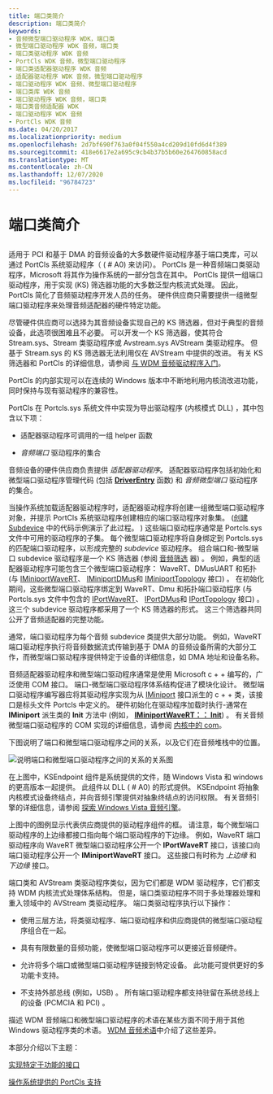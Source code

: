 ```yaml
---
title: 端口类简介
description: 端口类简介
keywords:
- 音频微型端口驱动程序 WDK，端口类
- 微型端口驱动程序 WDK 音频，端口类
- 端口类驱动程序 WDK 音频
- PortCls WDK 音频，微型端口驱动程序
- 端口类适配器驱动程序 WDK 音频
- 适配器驱动程序 WDK 音频，微型端口驱动程序
- 端口驱动程序 WDK 音频、微型端口驱动程序
- 端口类库 WDK 音频
- 端口驱动程序 WDK 音频，端口类
- 端口类音频适配器 WDK
- 端口驱动程序 WDK 音频
- PortCls WDK 音频
ms.date: 04/20/2017
ms.localizationpriority: medium
ms.openlocfilehash: 2d7bf690f763a0f04f550a4cd209d10fd6d4f389
ms.sourcegitcommit: 418e6617e2a695c9cb4b37b5b60e264760858acd
ms.translationtype: MT
ms.contentlocale: zh-CN
ms.lasthandoff: 12/07/2020
ms.locfileid: "96784723"
---
```

# <a name="introduction-to-port-class"></a>端口类简介


## <span id="introduction_to_port_class"></span><span id="INTRODUCTION_TO_PORT_CLASS"></span>


适用于 PCI 和基于 DMA 的音频设备的大多数硬件驱动程序基于端口类库，可以通过 PortCls 系统驱动程序（ ( # A0) 来访问）。 PortCls 是一种音频端口类驱动程序，Microsoft 将其作为操作系统的一部分包含在其中。 PortCls 提供一组端口驱动程序，用于实现 (KS) 筛选器功能的大多数泛型内核流式处理。 因此，PortCls 简化了音频驱动程序开发人员的任务。 硬件供应商只需要提供一组微型端口驱动程序来处理音频适配器的硬件特定功能。

尽管硬件供应商可以选择为其音频设备实现自己的 KS 筛选器，但对于典型的音频设备，此选项很困难且不必要。 可以开发一个 KS 筛选器，使其符合 Stream.sys、Stream 类驱动程序或 Avstream.sys AVStream 类驱动程序。 但基于 Stream.sys 的 KS 筛选器无法利用仅在 AVStream 中提供的改进。 有关 KS 筛选器和 PortCls 的详细信息，请参阅 [与 WDM 音频驱动程序入门](getting-started-with-wdm-audio-drivers.md)。

PortCls 的内部实现可以在连续的 Windows 版本中不断地利用内核流改进功能，同时保持与现有驱动程序的兼容性。

PortCls 在 Portcls.sys 系统文件中实现为导出驱动程序 (内核模式 DLL) ，其中包含以下项：

-   适配器驱动程序可调用的一组 helper 函数

-   *音频端口* 驱动程序的集合

音频设备的硬件供应商负责提供 *适配器驱动程序*。 适配器驱动程序包括初始化和微型端口驱动程序管理代码 (包括 [**DriverEntry**](/windows-hardware/drivers/ddi/wdm/nc-wdm-driver_initialize) 函数) 和 *音频微型端口* 驱动程序的集合。

当操作系统加载适配器驱动程序时，适配器驱动程序将创建一组微型端口驱动程序对象，并提示 PortCls 系统驱动程序创建相应的端口驱动程序对象集。  ([创建 Subdevice](subdevice-creation.md) 中的代码示例演示了此过程。 ) 这些端口驱动程序通常是 Portcls.sys 文件中可用的驱动程序的子集。 每个微型端口驱动程序将自身绑定到 Portcls.sys 的匹配端口驱动程序，以形成完整的 *subdevice* 驱动程序。 组合端口和-微型端口 subdevice 驱动程序是一个 KS 筛选器 (参阅 [音频筛选](audio-filters.md) 器) 。 例如，典型的适配器驱动程序可能包含三个微型端口驱动程序： WaveRT、DMusUART 和拓扑 (与 [IMiniportWaveRT](/windows-hardware/drivers/ddi/portcls/nn-portcls-iminiportwavert)、 [IMiniportDMus](/windows-hardware/drivers/ddi/dmusicks/nn-dmusicks-iminiportdmus)和 [IMiniportTopology](/windows-hardware/drivers/ddi/portcls/nn-portcls-iminiporttopology) 接口) 。 在初始化期间，这些微型端口驱动程序绑定到 WaveRT、Dmu 和拓扑端口驱动程序 (与 Portcls.sys 文件中包含的 [IPortWaveRT](/windows-hardware/drivers/ddi/portcls/nn-portcls-iportwavert)、 [IPortDMus](/windows-hardware/drivers/ddi/dmusicks/nn-dmusicks-iportdmus)和 [IPortTopology](/windows-hardware/drivers/ddi/portcls/nn-portcls-iporttopology) 接口) 。 这三个 subdevice 驱动程序都采用了一个 KS 筛选器的形式。 这三个筛选器共同公开了音频适配器的完整功能。

通常，端口驱动程序为每个音频 subdevice 类提供大部分功能。 例如，WaveRT 端口驱动程序执行将音频数据流式传输到基于 DMA 的音频设备所需的大部分工作，而微型端口驱动程序提供特定于设备的详细信息，如 DMA 地址和设备名称。

音频适配器驱动程序和微型端口驱动程序通常是使用 Microsoft c + + 编写的，广泛使用 COM 接口。 端口-微型端口驱动程序体系结构促进了模块化设计。 微型端口驱动程序编写器应将其驱动程序实现为从 [IMiniport](/windows-hardware/drivers/ddi/portcls/nn-portcls-iminiport) 接口派生的 c + + 类，该接口是标头文件 Portcls 中定义的。 硬件初始化在驱动程序加载时执行-通常在 **IMiniport** 派生类的 **Init** 方法中 (例如， [**IMiniportWaveRT：： Init**](/windows-hardware/drivers/ddi/portcls/nf-portcls-iminiportwavert-init)) 。 有关音频微型端口驱动程序的 COM 实现的详细信息，请参阅 [内核中的 com](com-in-the-kernel.md)。

下图说明了端口和微型端口驱动程序之间的关系，以及它们在音频堆栈中的位置。

![说明端口和微型端口驱动程序之间的关系的关系图](images/portcls-diag.png)

在上图中，KSEndpoint 组件是系统提供的文件，随 Windows Vista 和 windows 的更高版本一起提供。 此组件以 DLL ( # A0) 的形式提供。 KSEndpoint 将抽象内核模式设备终结点，并向音频引擎提供对抽象终结点的访问权限。 有关音频引擎的详细信息，请参阅 [探索 Windows Vista 音频引擎](exploring-the-windows-vista-audio-engine.md)。

上图中的图例显示代表供应商提供的驱动程序组件的框。 请注意，每个微型端口驱动程序的上边缘都接口指向每个端口驱动程序的下边缘。 例如，WaveRT 端口驱动程序向 WaveRT 微型端口驱动程序公开一个 **IPortWaveRT** 接口，该接口向端口驱动程序公开一个 **IMiniportWaveRT** 接口。 这些接口有时称为 *上边缘* 和 *下边缘* 接口。

端口类和 AVStream 类驱动程序类似，因为它们都是 WDM 驱动程序，它们都支持 WDM 内核流式处理体系结构。 但是，端口类驱动程序不同于多处理器处理和重入领域中的 AVStream 类驱动程序。 端口类驱动程序执行以下操作：

-   使用三层方法，将类驱动程序、端口驱动程序和供应商提供的微型端口驱动程序组合在一起。

-   具有有限数量的音频功能，使微型端口驱动程序可以更接近音频硬件。

-   允许将多个端口或微型端口驱动程序链接到特定设备。 此功能可提供更好的多功能卡支持。

-   不支持外部总线 (例如，USB) 。 所有端口驱动程序都支持驻留在系统总线上的设备 (PCMCIA 和 PCI) 。

描述 WDM 音频端口和微型端口驱动程序的术语在某些方面不同于用于其他 Windows 驱动程序类的术语。 [WDM 音频术语](wdm-audio-terminology.md)中介绍了这些差异。

本部分介绍以下主题：

[实现特定于功能的接口](implementation-of-function-specific-interfaces.md)

[操作系统提供的 PortCls 支持](portcls-support-by-operating-system.md)

 

